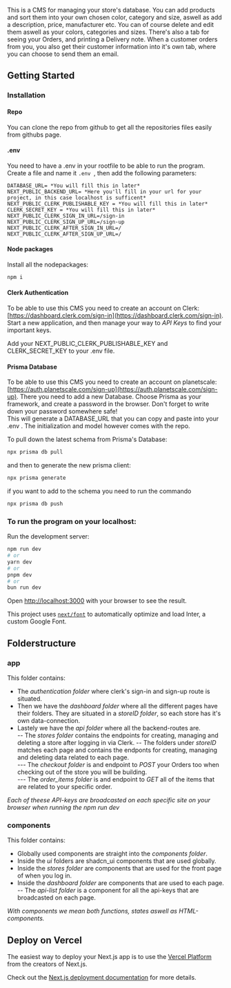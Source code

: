 This is a CMS for managing your store's database.
You can add products and sort them into your own chosen color, category and size, aswell as add a description, price, manufacturer etc. You can of course delete and edit them aswell as your colors, categories and sizes.
There's also a tab for seeing your Orders, and printing a Delivery note. When a customer orders from you, you also get their customer information into it's own tab, where you can choose to send them an email.

## Getting Started

### Installation

#### Repo

You can clone the repo from github to get all the repositories files easily from githubs page.

#### .env

You need to have a .env in your rootfile to be able to run the program. Create a file and name it `.env `, then add the following parameters:

```
DATABASE_URL= *You will fill this in later*
NEXT_PUBLIC_BACKEND_URL= *Here you'll fill in your url for your project, in this case localhost is sufficent*
NEXT_PUBLIC_CLERK_PUBLISHABLE_KEY = *You will fill this in later*
CLERK_SECRET_KEY = *You will fill this in later*
NEXT_PUBLIC_CLERK_SIGN_IN_URL=/sign-in
NEXT_PUBLIC_CLERK_SIGN_UP_URL=/sign-up
NEXT_PUBLIC_CLERK_AFTER_SIGN_IN_URL=/
NEXT_PUBLIC_CLERK_AFTER_SIGN_UP_URL=/
```

#### Node packages

Install all the nodepackages:

```bash
npm i
```

#### Clerk Authentication

To be able to use this CMS you need to create an account on Clerk: [https://dashboard.clerk.com/sign-in](https://dashboard.clerk.com/sign-in). Start a new application, and then manage your way to _API Keys_ to find your important keys.

Add your NEXT_PUBLIC_CLERK_PUBLISHABLE_KEY and CLERK_SECRET_KEY to your .env file.

#### Prisma Database

To be able to use this CMS you need to create an account on planetscale: [https://auth.planetscale.com/sign-up](https://auth.planetscale.com/sign-up). There you need to add a new Database. Choose Prisma as your framework, and create a password in the browser. Don't forget to write down your password somewhere safe!<br>
This will generate a DATABASE_URL that you can copy and paste into your .env .
The initialization and model however comes with the repo.

To pull down the latest schema from Prisma's Database:

```bash
npx prisma db pull
```

and then to generate the new prisma client:

```bash
npx prisma generate
```

if you want to add to the schema you need to run the commando

```bash
npx prisma db push
```

### To run the program on your localhost:

Run the development server:

```bash
npm run dev
# or
yarn dev
# or
pnpm dev
# or
bun run dev
```

Open [http://localhost:3000](http://localhost:3000) with your browser to see the result.

This project uses [`next/font`](https://nextjs.org/docs/basic-features/font-optimization) to automatically optimize and load Inter, a custom Google Font.

## Folderstructure

### app

This folder contains:

- The _authentication folder_ where clerk's sign-in and sign-up route is situated.
- Then we have the _dashboard folder_ where all the different pages have their folders. They are situated in a _storeID folder_, so each store has it's own data-connection.
- Lastely we have the _api folder_ where all the backend-routes are.<br>
  -- The _stores folder_ contains the endpoints for creating, managing and deleting a store after logging in via Clerk.
  -- The folders under _storeID_ matches each page and contains the endponts for creating, managing and deleting data related to each page. <br>
  --- The _checkout folder_ is and endpoint to _POST_ your Orders too when checking out of the store you will be building.<br>
  --- The _order_items folder_ is and endpoint to _GET_ all of the items that are related to your specific order.

_Each of theese API-keys are broadcasted on each specific site on your browser when running the npm run dev_

### components

This folder contains:

- Globally used components are straight into the _components folder_.
- Inside the _ui_ folders are shadcn_ui components that are used globally.
- Inside the _stores folder_ are components that are used for the front page of when you log in.
- Inside the _dashboard folder_ are components that are used to each page. <br>
  -- The _api-list folder_ is a component for all the api-keys that are broadcasted on each page.

_With *components* we mean both functions, states aswell as HTML-components._

## Deploy on Vercel

The easiest way to deploy your Next.js app is to use the [Vercel Platform](https://vercel.com/new?utm_medium=default-template&filter=next.js&utm_source=create-next-app&utm_campaign=create-next-app-readme) from the creators of Next.js.

Check out the [Next.js deployment documentation](https://nextjs.org/docs/deployment) for more details.
